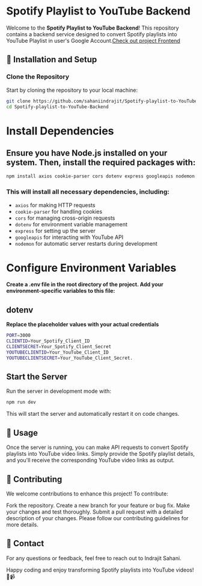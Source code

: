 
# Spotify Playlist to YouTube Backend

Welcome to the **Spotify Playlist to YouTube Backend**! This repository contains a backend service designed to convert Spotify playlists into YouTube Playlist in user's Google Account.[Check out project Frontend](https://github.com/sahaniindrajit/Spotify-playlist-to-YouTube-Frontend)


## 🚀 Installation and Setup

### Clone the Repository

Start by cloning the repository to your local machine:

```bash
git clone https://github.com/sahaniindrajit/Spotify-playlist-to-YouTube-Backend.git
cd Spotify-playlist-to-YouTube-Backend
```
# Install Dependencies
## Ensure you have Node.js installed on your system. Then, install the required packages with:

```bash
npm install axios cookie-parser cors dotenv express googleapis nodemon
```
### This will install all necessary dependencies, including:
+ `axios` for making HTTP requests
+ `cookie-parser` for handling cookies
+ `cors` for managing cross-origin requests
+ `dotenv` for environment variable management
+ `express` for setting up the server
+ `googleapis` for interacting with YouTube API
+ `nodemon` for automatic server restarts during development
# Configure Environment Variables
**Create a .env file in the root directory of the project. Add your environment-specific variables to this file:**

## dotenv
**Replace the placeholder values with your actual credentials**
```bash
PORT=3000
CLIENTID=Your_Spotify_Client_ID
CLIENTSECRET=Your_Spotify_Client_Secret
YOUTUBECLIENTID=Your_YouTube_Client_ID
YOUTUBECLIENTSECRET=Your_YouTube_Client_Secret.
```

## Start the Server
Run the server in development mode with:
```bash
npm run dev
```
This will start the server and automatically restart it on code changes.

## 🎉 Usage
Once the server is running, you can make API requests to convert Spotify playlists into YouTube video links. Simply provide the Spotify playlist details, and you'll receive the corresponding YouTube video links as output.

## 🤝 Contributing
We welcome contributions to enhance this project! To contribute:

Fork the repository.
Create a new branch for your feature or bug fix.
Make your changes and test thoroughly.
Submit a pull request with a detailed description of your changes.
Please follow our contributing guidelines for more details.

## 💬 Contact
For any questions or feedback, feel free to reach out to Indrajit Sahani.

Happy coding and enjoy transforming Spotify playlists into YouTube videos! 🎵📹
